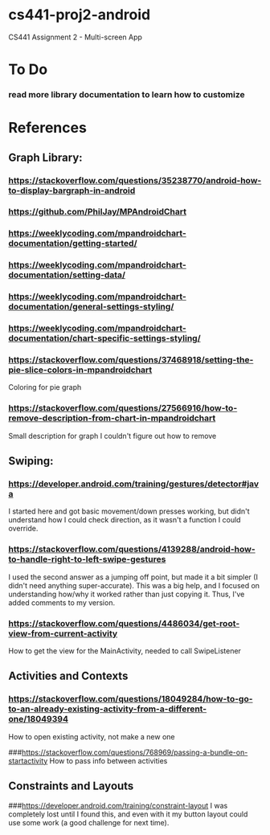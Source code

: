 # cs441-proj2-android
CS441 Assignment 2 - Multi-screen App

# To Do
### read more library documentation to learn how to customize



# References

## Graph Library:
### https://stackoverflow.com/questions/35238770/android-how-to-display-bargraph-in-android
### https://github.com/PhilJay/MPAndroidChart
### https://weeklycoding.com/mpandroidchart-documentation/getting-started/
### https://weeklycoding.com/mpandroidchart-documentation/setting-data/
### https://weeklycoding.com/mpandroidchart-documentation/general-settings-styling/
### https://weeklycoding.com/mpandroidchart-documentation/chart-specific-settings-styling/
### https://stackoverflow.com/questions/37468918/setting-the-pie-slice-colors-in-mpandroidchart
Coloring for pie graph
### https://stackoverflow.com/questions/27566916/how-to-remove-description-from-chart-in-mpandroidchart
Small description for graph I couldn't figure out how to remove

## Swiping:
### https://developer.android.com/training/gestures/detector#java
I started here and got basic movement/down presses working, but didn't understand how I could check direction,
as it wasn't a function I could override.

### https://stackoverflow.com/questions/4139288/android-how-to-handle-right-to-left-swipe-gestures
I used the second answer as a jumping off point, but made it a bit simpler (I didn't need anything super-accurate). This was a big help, and I focused on understanding how/why it worked rather than just copying it. Thus, I've added comments to my version.

### https://stackoverflow.com/questions/4486034/get-root-view-from-current-activity
How to get the view for the MainActivity, needed to call SwipeListener

## Activities and Contexts
### https://stackoverflow.com/questions/18049284/how-to-go-to-an-already-existing-activity-from-a-different-one/18049394
How to open existing activity, not make a new one

###https://stackoverflow.com/questions/768969/passing-a-bundle-on-startactivity
How to pass info between activities

## Constraints and Layouts
###https://developer.android.com/training/constraint-layout
I was completely lost until I found this, and even with it my button layout could use some work (a good challenge for next time).

